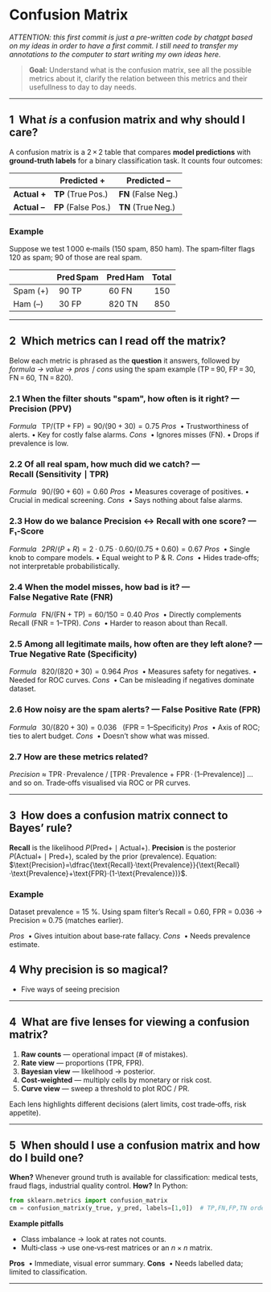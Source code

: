 # Confusion Matrix

*ATTENTION: this first commit is just a pre-written code by chatgpt based on my ideas in order to have a first commit. I still need to transfer my annotations to the computer to start writing my own ideas here.*

> **Goal:** Understand what is the confusion matrix, see all the possible metrics about it, clarify the relation between this metrics and their usefullness to day to day needs.

---

## 1  What *is* a confusion matrix and why should I care?

A confusion matrix is a 2 × 2 table that compares **model predictions** with **ground‑truth labels** for a binary classification task. It counts four outcomes:

|              | **Predicted +**     | **Predicted –**     |
| ------------ | ------------------- | ------------------- |
| **Actual +** | **TP** (True Pos.)  | **FN** (False Neg.) |
| **Actual –** | **FP** (False Pos.) | **TN** (True Neg.)  |

### Example 

Suppose we test 1 000 e‑mails (150 spam, 850 ham). The spam‑filter flags 120 as spam; 90 of those are real spam.

|          | Pred Spam | Pred Ham | Total |
| -------- | --------- | -------- | ----- |
| Spam (+) |  90 TP    |  60 FN   |  150  |
| Ham (–)  |  30 FP    |  820 TN  |  850  |

---

## 2  Which metrics can I read off the matrix?

Below each metric is phrased as the **question** it answers, followed by *formula → value → pros ∣ cons* using the spam example (TP = 90, FP = 30, FN = 60, TN = 820).

### 2.1 When the filter shouts "spam", how often is it right? — **Precision (PPV)**

*Formula*   $\displaystyle \text{TP}/(\text{TP}+\text{FP}) = 90/(90+30) = 0.75$
*Pros*  • Trustworthiness of alerts. • Key for costly false alarms.
*Cons*  • Ignores misses (FN). • Drops if prevalence is low.

### 2.2 Of all real spam, how much did we catch? — **Recall (Sensitivity ∣ TPR)**

*Formula*   $90/(90+60)=0.60$
*Pros*  • Measures coverage of positives. • Crucial in medical screening.
*Cons*  • Says nothing about false alarms.

### 2.3 How do we balance Precision ↔ Recall with one score? — **F₁‑Score**

*Formula*   $2PR/(P+R)=2·0.75·0.60/(0.75+0.60)=0.67$
*Pros*  • Single knob to compare models. • Equal weight to P & R.
*Cons*  • Hides trade‑offs; not interpretable probabilistically.

### 2.4 When the model misses, how bad is it? — **False Negative Rate (FNR)**

*Formula*   $\text{FN}/(\text{FN}+\text{TP}) = 60/150 = 0.40$
*Pros*  • Directly complements Recall (FNR = 1–TPR).
*Cons*  • Harder to reason about than Recall.

### 2.5 Among all legitimate mails, how often are they left alone? — **True Negative Rate (Specificity)**

*Formula*   $820/(820+30)=0.964$
*Pros*  • Measures safety for negatives. • Needed for ROC curves.
*Cons*  • Can be misleading if negatives dominate dataset.

### 2.6 How noisy are the spam alerts? — **False Positive Rate (FPR)**

*Formula*   $30/(820+30)=0.036$   (FPR = 1–Specificity)
*Pros*  • Axis of ROC; ties to alert budget.
*Cons*  • Doesn’t show what was missed.

### 2.7 How are these metrics related?

*Precision* ≈ TPR · Prevalence / \[TPR · Prevalence + FPR · (1–Prevalence)]
…and so on. Trade‑offs visualised via ROC or PR curves.

---

## 3  How does a confusion matrix connect to Bayes’ rule?

**Recall** is the likelihood $P(\text{Pred+}\mid\text{Actual+})$.
**Precision** is the posterior $P(\text{Actual+}\mid\text{Pred+})$, scaled by the prior (prevalence).
Equation: $\text{Precision}=\dfrac{\text{Recall}·\text{Prevalence}}{\text{Recall}·\text{Prevalence}+\text{FPR}·(1-\text{Prevalence})}$.

### Example 

Dataset prevalence = 15 %. Using spam filter’s Recall = 0.60, FPR = 0.036 → Precision ≈ 0.75 (matches earlier).

*Pros*  • Gives intuition about base‑rate fallacy.
*Cons*  • Needs prevalence estimate.

## 4 Why precision is so magical?

- Five ways of seeing precision

---

## 4  What are **five lenses** for viewing a confusion matrix?

1. **Raw counts** — operational impact (# of mistakes).
2. **Rate view** — proportions (TPR, FPR).
3. **Bayesian view** — likelihood → posterior.
4. **Cost‑weighted** — multiply cells by monetary or risk cost.
5. **Curve view** — sweep a threshold to plot ROC / PR.

Each lens highlights different decisions (alert limits, cost trade‑offs, risk appetite).

---

## 5  When should I use a confusion matrix and how do I build one?

**When?** Whenever ground truth is available for classification: medical tests, fraud flags, industrial quality control.
**How?** In Python:

```python
from sklearn.metrics import confusion_matrix
cm = confusion_matrix(y_true, y_pred, labels=[1,0])  # TP,FN,FP,TN order
```

**Example pitfalls**

* Class imbalance → look at rates not counts.
* Multi‑class → use one‑vs‑rest matrices or an $n×n$ matrix.

**Pros**  • Immediate, visual error summary.
**Cons**  • Needs labelled data; limited to classification.

---
